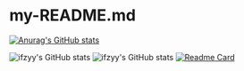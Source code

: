 # my-README.md
[![Anurag's GitHub stats](https://github-readme-stats.vercel.app/api?username=ifzyy)](https://github.com/ifzyy/github-readme-stats)

![ifzyy's GitHub stats](https://github-readme-stats.vercel.app/api?username=ifzyy&show_icons=true)
![ifzyy's GitHub stats](https://github-readme-stats.vercel.app/api?username=ifzyy&show_icons=true&theme=dark)
[![Readme Card](https://github-readme-stats.vercel.app/api/pin/?username=ifzyy&repo=github-my-README.md)](https://github.com/ifzyy/github-readme-stats)
